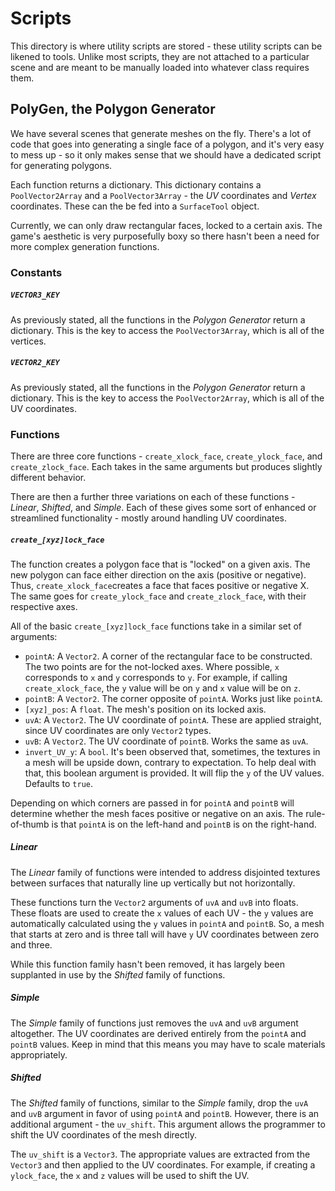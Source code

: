 # Scripts
This directory is where utility scripts are stored - these utility scripts can be likened to tools. Unlike most scripts, they are not attached to a particular scene and are meant to be manually loaded into whatever class requires them.

## PolyGen, the Polygon Generator

We have several scenes that generate meshes on the fly. There's a lot of code that goes into generating a single face of a polygon, and it's very easy to mess up - so it only makes sense that we should have a dedicated script for generating polygons.

Each function returns a dictionary. This dictionary contains a `PoolVector2Array` and a `PoolVector3Array` - the *UV* coordinates and *Vertex* coordinates. These can the be fed into a `SurfaceTool` object.

Currently, we can only draw rectangular faces, locked to a certain axis. The game's aesthetic is very purposefully boxy so there hasn't been a need for more complex generation functions.

### Constants

##### `VECTOR3_KEY`
As previously stated, all the functions in the *Polygon Generator* return a dictionary. This is the key to access the `PoolVector3Array`, which is all of the vertices.

##### `VECTOR2_KEY`
As previously stated, all the functions in the *Polygon Generator* return a dictionary. This is the key to access the `PoolVector2Array`, which is all of the UV coordinates.

### Functions

There are three core functions - `create_xlock_face`, `create_ylock_face`, and `create_zlock_face`. Each takes in the same arguments but produces slightly different behavior.

There are then a further three variations on each of these functions - *Linear*, *Shifted*, and *Simple*. Each of these gives some sort of enhanced or streamlined functionality - mostly around handling UV coordinates.

##### `create_[xyz]lock_face`
The function creates a polygon face that is "locked" on a given axis. The new polygon can face either direction on the axis (positive or negative). Thus, `create_xlock_face`creates a face that faces positive or negative X. The same goes for `create_ylock_face` and `create_zlock_face`, with their respective axes.

All of the basic `create_[xyz]lock_face` functions take in a similar set of arguments:

- `pointA`: A `Vector2`. A corner of the rectangular face to be constructed. The two points are for the not-locked axes. Where possible, `x` corresponds to `x` and `y` corresponds to `y`. For example, if calling `create_xlock_face`, the `y` value will be on `y` and `x` value will be on `z`.
- `pointB`: A `Vector2`. The corner opposite of `pointA`. Works just like `pointA`.
- `[xyz]_pos`: A `float`. The mesh's position on its locked axis.
- `uvA`: A `Vector2`. The UV coordinate of `pointA`. These are applied straight, since  UV coordinates are only `Vector2` types.
- `uvB`: A `Vector2`. The UV coordinate of `pointB`. Works the same as `uvA`.
- `invert_UV_y`: A `bool`. It's been observed that, sometimes, the textures in a mesh will be upside down, contrary to expectation. To help deal with that, this boolean argument is provided. It will flip the `y` of the UV values. Defaults to `true`.

Depending on which corners are passed in for `pointA` and `pointB` will determine whether the mesh faces positive or negative on an axis. The rule-of-thumb is that `pointA` is on the left-hand and `pointB` is on the right-hand.

##### Linear
The *Linear* family of functions were intended to address disjointed textures between surfaces that naturally line up vertically but not horizontally.

These functions turn the `Vector2` arguments of `uvA` and `uvB` into floats. These floats are used to create the `x` values of each UV - the `y` values are automatically calculated using the `y` values in `pointA` and `pointB`. So, a mesh that starts at zero and is three tall will have `y` UV coordinates between zero and three.

While this function family hasn't been removed, it has largely been supplanted in use by the *Shifted* family of functions.

##### Simple
The *Simple* family of functions just removes the `uvA` and `uvB` argument altogether. The UV coordinates are derived entirely from the `pointA` and `pointB` values. Keep in mind that this means you may have to scale materials appropriately.

##### Shifted
The *Shifted* family of functions, similar to the *Simple* family, drop the `uvA` and `uvB` argument in favor of using `pointA` and `pointB`. However, there is an additional argument - the `uv_shift`. This argument allows the programmer to shift the UV coordinates of the mesh directly.

The `uv_shift` is a `Vector3`. The appropriate values are extracted from the `Vector3` and then applied to the UV coordinates. For example, if creating a `ylock_face`, the `x` and `z` values will be used to shift the UV.